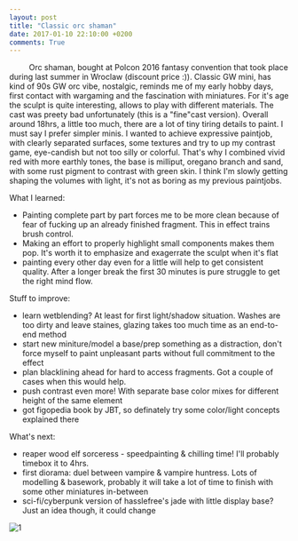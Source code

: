 ```yaml
---
layout: post
title: "Classic orc shaman"
date: 2017-01-10 22:10:00 +0200
comments: True
---
```



&nbsp;&nbsp;&nbsp;&nbsp;&nbsp;&nbsp;&nbsp;&nbsp;
Orc shaman, bought at Polcon 2016 fantasy convention that took place during last summer in Wroclaw (discount price :)).
Classic GW mini, has kind of 90s GW orc vibe, nostalgic, reminds me of my early hobby days, first contact with wargaming and the fascination with miniatures.
For it's age the sculpt is quite interesting, allows to play with different materials. The cast was preety bad unfortunately (this is a "fine"cast version).
Overall around 18hrs, a little too much, there are a lot of tiny tiring details to paint. I must say I prefer simpler minis. 
I wanted to achieve expressive paintjob, with clearly separated surfaces, some textures and try to up my contrast game, eye-candish but not too silly or colorful.
That's why I combined vivid red with more earthly tones, the base is milliput, oregano branch and sand, with some rust pigment to contrast with green skin.
I think I'm slowly getting shaping the volumes with light, it's not as boring as my previous paintjobs. 

What I learned:

*  Painting complete part by part forces me to be more clean because of fear of fucking up an already finished fragment. This in effect trains brush control.
*  Making an effort to properly highlight small components makes them pop. It's worth it to emphasize and exagerrate the sculpt when it's flat
*  painting every other day even for a little will help to get consistent quality. After a longer break the first 30 minutes is pure struggle to get the right mind flow.

Stuff to improve:

*  learn wetblending? At least for first light/shadow situation. Washes are too dirty and leave staines, glazing takes too much time as an end-to-end method
*  start new miniture/model a base/prep something as a distraction, don't force myself to paint unpleasant parts without full commitment to the effect
*  plan blacklining ahead for hard to access fragments. Got a couple of cases when this would help. 
*  push contrast even more! With separate base color mixes for different height of the same element
*  got figopedia book by JBT, so definately try some color/light concepts explained there 

What's next:

*  reaper wood elf sorceress - speedpainting & chilling time! I'll probably timebox it to 4hrs.
*  first diorama: duel between vampire & vampire huntress. Lots of modelling & basework, probably it will take a lot of time to finish with some other miniatures in-between
*  sci-fi/cyberpunk version of hasslefree's jade with little display base? Just an idea though, it could change

![1](http://drive.google.com/uc?export=view&id=<idhere>)




